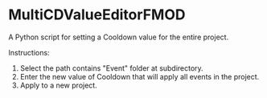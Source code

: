 # MultiCDValueEditorFMOD
A Python script for setting a Cooldown value for the entire project.

Instructions:
1. Select the path contains "Event" folder at subdirectory.
2. Enter the new value of Cooldown that will apply all events in the project.
3. Apply to a new project.